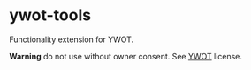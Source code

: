 # ywot-tools

Functionality extension for YWOT.

**Warning** do not use without owner consent.  See [YWOT](https://github.com/reverie/yourworldoftext/blob/master/LICENSE) license.
